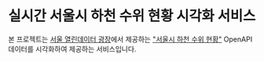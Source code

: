 # 실시간 서울시 하천 수위 현황 시각화 서비스

본 프로젝트는 [서울 열린데이터 광장](https://data.seoul.go.kr/)에서 제공하는 ["서울시 하천 수위 현황"](https://data.seoul.go.kr/dataList/OA-1167/S/1/datasetView.do) OpenAPI 데이터를 시각화하여 제공하는 서비스입니다.